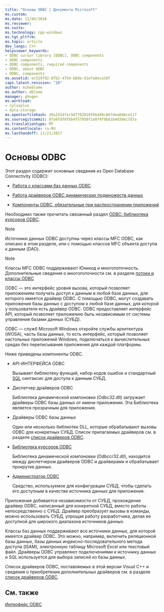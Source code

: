 ```yaml
---
title: "Основы ODBC | Документы Microsoft"
ms.custom: 
ms.date: 11/04/2016
ms.reviewer: 
ms.suite: 
ms.technology: cpp-windows
ms.tgt_pltfrm: 
ms.topic: article
dev_langs: C++
helpviewer_keywords:
- ODBC cursor library [ODBC], ODBC components
- ODBC components
- ODBC components, required components
- ODBC, about ODBC
- ODBC, components
ms.assetid: ec529702-0fb2-4754-b8de-d1efa8eca18f
caps.latest.revision: "10"
author: mikeblome
ms.author: mblome
manager: ghogen
ms.workload:
- cplusplus
- data-storage
ms.openlocfilehash: 26a1554fec567762810f6bd48c8674ea048ce117
ms.sourcegitcommit: 8fa8fdf0fbb4f57950f1e8f4f9b81b4d39ec7d7a
ms.translationtype: MT
ms.contentlocale: ru-RU
ms.lasthandoff: 12/21/2017
---
```

# <a name="odbc-basics"></a>Основы ODBC
Этот раздел содержит основные сведения из Open Database Connectivity (ODBC):  
  
-   [Работа с классами баз данных ODBC](../../data/odbc/odbc-and-the-database-classes.md)  
  
-   [Работа драйверов ODBC динамических подмножеств данных](../../data/odbc/odbc-driver-requirements-for-dynasets.md)  
  
-   [Компоненты ODBC, обязательные при распространении приложений](../../data/odbc/redistributing-odbc-components-to-your-customers.md)  
  
 Необходимо также прочитать связанный раздел [ODBC: библиотека курсоров ODBC](../../data/odbc/odbc-the-odbc-cursor-library.md).  
  
> [!NOTE]
>  Источники данных ODBC доступны через классы MFC ODBC, как описано в этом разделе, или с помощью классов MFC объекта доступа к данным (DAO).  
  
> [!NOTE]
>  Классы MFC ODBC поддерживают Юникод и многопоточность. Дополнительные сведения о многопоточности см. в разделе [потоки и классы ODBC](../../data/odbc/odbc-classes-and-threads.md)  
  
 ODBC — это интерфейс уровня вызова, который позволяет приложениям получать доступ к данным в любой базе данных, для которого имеется драйвер ODBC. С помощью ODBC, могут создавать приложения базы данных с доступом к любой базе данных, для которой у пользователя есть драйвер ODBC. ODBC предоставляет интерфейс API, который позволяет приложению быть независимым от системы управления базами данных (СУБД).  
  
 ODBC — служб Microsoft Windows откройте службы архитектура (WOSA), часть базы данных, то есть интерфейс, который позволяет настольных приложений Windows, подключаться к вычислительных средах без переписывания приложения для каждой платформы.  
  
 Ниже приведены компоненты ODBC.  
  
-   API-ИНТЕРФЕЙСА ODBC  
  
     Вызывает библиотеку функций, набор кодов ошибок и стандартный [SQL](../../data/odbc/sql.md) синтаксис для доступа к данным СУБД.  
  
-   Диспетчер драйверов ODBC  
  
     Библиотека динамической компоновки (Odbc32.dll) загружает драйверы ODBC базы данных от имени приложения. Эта Библиотека является прозрачным для приложения.  
  
-   Драйверы ODBC базы данных  
  
     Один или несколько библиотек DLL, которые обрабатывают вызовы ODBC для конкретных СУБД. Список прилагаемых драйверов см. в разделе [список драйверов ODBC](../../data/odbc/odbc-driver-list.md).  
  
-   [Библиотека курсоров ODBC](../../data/odbc/odbc-the-odbc-cursor-library.md)  
  
     Библиотека динамической компоновки (Odbccr32.dll), находится между диспетчером драйверов ODBC и драйверами и обрабатывает прокрутке данных.  
  
-   [Администратор ODBC](../../data/odbc/odbc-administrator.md)  
  
     Средство, используемое для конфигурации СУБД, чтобы сделать его доступным в качестве источника данных для приложения.  
  
 Приложение добивается независимости от СУБД, прохождение драйвер ODBC, написанный для конкретной СУБД, вместо работы непосредственно с СУБД. Драйвер преобразует вызовы в команды, можно использовать СУБД, упрощая работу разработчика, делая ее доступной для широкого диапазона источников данных.  
  
 Классы баз данных поддерживают все источники данных, для которой имеется драйвер ODBC. Это можно, например, включить реляционной базы данных, базы данных индексно-последовательного метода доступа (ISAM), электронную таблицу Microsoft Excel или текстовый файл. Драйверы ODBC управляют подключениями к источнику данных и SQL используется для выбора записей из базы данных.  
  
 Список драйверов ODBC, поставляемых в этой версии Visual C++ и сведения о приобретении дополнительных драйверов см. в разделе [список драйверов ODBC](../../data/odbc/odbc-driver-list.md).  
  
## <a name="see-also"></a>См. также  
 [Интерфейс ODBC](../../data/odbc/open-database-connectivity-odbc.md)